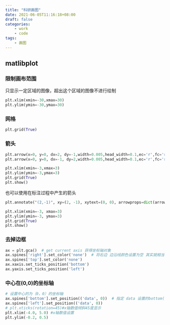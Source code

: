 ```yaml
---
title: "科研画图"
date: 2021-06-05T11:16:18+08:00
draft: false
categories:
    - work
    - code
tags:
    - 画图
---
```


## matlibplot

### 限制画布范围

只显示一定区域的图像，超出这个区域的图像不进行绘制

```python
plt.xlim(xmin=-30,xmax=30)
plt.ylim(ymin=-30,ymax=30)
```

### 网格

```python
plt.grid(True)
```

### 箭头

```python
plt.arrow(x=0, y=0, dx=2, dy=-1,width=0.005,head_width=0.1,ec='r',fc='r')
plt.arrow(x=0, y=0, dx=-1, dy=2,width=0.005,head_width=0.1,ec='r',fc='r')

plt.xlim(xmin=-3,xmax=3)
plt.ylim(ymin=-3,ymax=3)
plt.grid(True)
plt.show()
```

也可以使用在标注过程中产生的箭头

```python
plt.annotate("(2,-1)", xy=(2, -1), xytext=(0, 0), arrowprops=dict(arrowstyle="simple", color="r"))

plt.xlim(xmin=-3, xmax=3)
plt.ylim(ymin=-3, ymax=3)
plt.grid(True)
plt.show()
```

### 去掉边框

```python
ax = plt.gca()  # get current axis 获得坐标轴对象
ax.spines['right'].set_color('none')  # 将右边 边沿线颜色设置为空 其实就相当于抹掉这条边
ax.spines['top'].set_color('none')
ax.xaxis.set_ticks_position('bottom')
ax.yaxis.set_ticks_position('left')
```

### 中心在(0,0)的坐标轴

```python
# 设置中心的为（0，0）的坐标轴
ax.spines['bottom'].set_position(('data', 0))  # 指定 data 设置的bottom(也就是指定的x轴)绑定到y轴的0这个点上
ax.spines['left'].set_position(('data', 0))
# plt.xticks(rotation=45)#x轴数值倾斜45度显示
plt.xlim(-4.0, 5.0) #x轴数值设置
plt.ylim(-0.2, 0.5)
```

